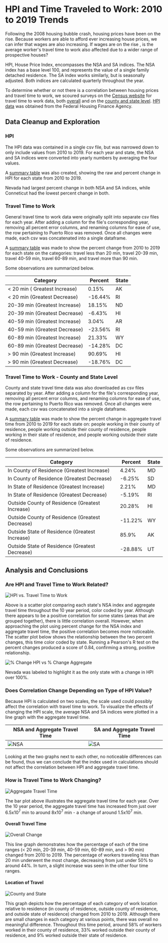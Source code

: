 # HPI and Time Traveled to Work: 2010 to 2019 Trends
Following the 2008 housing bubble crash, housing prices have been on the rise. Because workers are able to afford ever increasing house prices, we can infer that wages are also increasing. If wages are on the rise , is the average worker's travel time to work also affected due to a wider range of prospective houses? 

HPI, House Price Index, encompasses the NSA and SA indices. The NSA index has a base level 100, and represents the value of a single family detached residence. The SA index works similarly, but is seasonally adjusted. Both indices are calculated quarterly throughout the year. 

To determine whether or not there is a correlation between housing prices and travel time to work, we scoured surveys on the [Census website](https://www.census.gov/programs-surveys/acs/news/data-releases.html) for travel time to work data, both [overall](https://data.census.gov/cedsci/table?q=travel%20time%20to%20work%20state&tid=ACSDT5Y2020.B08303&moe=false&tp=true) and on the [county and state level](https://data.census.gov/cedsci/table?q=B08131%3A%20AGGREGATE%20TRAVEL%20TIME%20TO%20WORK%20%28IN%20MINUTES%29%20OF%20WORKERS%20BY%20PLACE%20OF%20WORK--STATE%20AND%20COUNTY%20LEVEL&g=0100000US%240400000&tid=ACSDT5Y2018.B08131&moe=false&tp=true). [HPI data](https://www.fhfa.gov/DataTools/Downloads/Pages/House-Price-Index-Datasets.aspx) was obtained from the Federal Housing Finance Agency. 

## Data Cleanup and Exploration
### HPI
The HPI data was contained in a single csv file, but was narrowed down to only include values from 2010 to 2019. For each year and state, the NSA and SA indices were converted into yearly numbers by averaging the four values. 

A [summary table](https://github.com/alexriiska/project-1/blob/main/Resources/2010%20to%202019%20HPI%20Change.csv) was also created, showing the raw and percent change in HPI for each state from 2010 to 2019. 

Nevada had largest percent change in both NSA and SA indices, while Conneticut had the lowest percent change in both. 

### Travel Time to Work
General travel time to work data were originally split into separate csv files for each year. After adding a column for the file's corresponding year, removing all percent error columns, and renaming columns for ease of use, the row pertaining to Puerto Rico was removed. Once all changes were made, each csv was concatenated into a single dataframe. 

A [summary table](https://github.com/alexriiska/project-1/blob/main/Resources/2010%20to%202019%20Travel%20Time%20to%20Work%20Change.csv) was made to show the percent change from 2010 to 2019 for each state on the categories: travel less than 20 min, travel 20-39 min, travel 40-59 min, travel 60-89 min, and travel more than 90 min. 

Some observations are summarized below.

| Category | Percent | State|
| --- | --- | --- |
| < 20 min ( Greatest Increase) | 0.15% | AK | 
| < 20 min (Greatest Decrease) | -16.44% | RI |
| 20-39 min (Greatest Increase) | 18.15% | ND |
| 20-39 min (Greatest Decrease) | -6.43% | HI |
| 40-59 min (Greatest Increase) | 3.04% | AR |
| 40-59 min (Greatest Decrease) | -23.56% | RI |
| 60-89 min (Greatest Increase) | 21.33% | WY |
| 60-89 min (Greatest Decrease) | -14.28% | DC |
| > 90 min (Greatest Increase) | 90.69% | HI |
| > 90 min (Greatest Decrease) | -18.76% | DC |

### Travel Time to Work - County and State Level
County and state travel time data was also downloaded as csv files separated by year. After adding a column for the file's corresponding year, removing all percent error columns, and renaming columns for ease of use, the row pertaining to Puerto Rico was removed. Once all changes were made, each csv was concatenated into a single dataframe.

A [summary table](https://github.com/alexriiska/project-1/blob/main/Resources/2010%20to%202019%20Travel%20County%20and%20State%20to%20Change.csv) was made to show the percent change in aggregate travel time from 2010 to 2019 for each state on: people working in their county of residence, people working outside their county of residence, people working in their state of residence, and people working outside their state of residence. 

Some observations are summarized below.

| Category | Percent | State|
| --- | --- | --- |
| In County of Residence (Greatest Increase) | 4.24% | MD | 
| In County of Residence (Greatest Decrease) | -6.25% | SD |
| In State of Residence (Greatest Increase) | 2.21% | MD | 
| In State of Residence (Greatest Decrease) | -5.19% | RI |
| Outside County of Residence (Greatest Increase) | 20.28% | HI | 
| Outside County of Residence (Greatest Decrease) | -11.22% | WY |
| Outside State of Residence (Greatest Increase) | 85.9% | AK | 
| Outside State of Residence (Greatest Decrease) | -28.88% | UT |

## Analysis and Conclusions
### Are HPI and Travel Time to Work Related?
![HPI vs. Travel Time to Work](https://github.com/alexriiska/project-1/blob/main/Images/HPI%20Travel%20Time%20to%20Work.png)

Above is a scatter plot comparing each state's NSA index and aggregate travel time throughout the 10 year period, color coded by year. Although there appears to be a positive correlation for some states (areas that are grouped together), there is little correlation overall. However, when approaching the plot using percent change for the NSA index and aggregate travel time, the positive correlation becomes more noticeable. The scatter plot below shows the relationship between the two percent changes, this time color coded by state. Running a Pearson's R test on the percent changes produced a score of 0.84, confirming a strong, positive relationship. 

![% Change HPI vs % Change Aggregate](https://github.com/alexriiska/project-1/blob/main/Images/Change%20HPI%20Total%20Travel%20Time.png)

Nevada was labeled to highlight it as the only state with a change in HPI over 100%. 

### Does Correlation Change Depending on Type of HPI Value?
Because HPI is calculated on two scales, the scale used could possibly affect the correlation with travel time to work. To visualize the effects of changing the HPI scale, the average NSA and SA indices were plotted in a line graph with the aggregate travel time. 

| NSA and Aggregate Travel Time | SA and Aggregate Travel Time|
| --- | --- |
| ![NSA](https://github.com/alexriiska/project-1/blob/main/Images/Mean%20NSA%20Aggregate%20Travel%20Time.png) | ![SA](https://github.com/alexriiska/project-1/blob/main/Images/Mean%20SA%20Aggregate%20Travel%20Time.png) |

Looking at the two graphs next to each other, no noticeable differences can be found, thus we can conclude that the index used in calculations should not affect the correlation between HPI and aggregate travel time. 

### How is Travel Time to Work Changing? 
![Aggregate Travel Time](https://github.com/alexriiska/project-1/blob/main/Images/Aggregate%20Travel%20Time%202010%20to%202019.png)

The bar plot above illustrates the aggregate travel time for each year. Over the 10 year period, the aggregate travel time has increased from just over 6.5x10<sup>7</sup> min to around 8x10<sup>7</sup> min - a change of around 1.5x10<sup>7</sup> min. 

#### Overall Travel Time 
![Overall Change](https://github.com/alexriiska/project-1/blob/main/Images/Change%20Commute%20Times.png)

This line graph demonstrates how the percentage of each of the time ranges (< 20 min, 20-39 min, 40-59 min, 60-89 min, and > 90 min) changed from 2010 to 2019. The percentage of workers traveling less than 20 min underwent the most change, decreasing from just under 50% to around 44%. In turn, a slight increase was seen in the other four time ranges. 

#### Location of Travel
![County and State](https://github.com/alexriiska/project-1/blob/main/Images/Change%20Time%20Work%20Location.png)

This graph depicts how the percentage of each category of work location relative to residence (in county of residence, outside county of residence, and outside state of residence) changed from 2010 to 2019. Although there are small changes in each category at various points, there was overall no meaningful difference. Throughout this time period, around 58% of workers worked in their county of residence, 33% worked outside their county of residence, and 9% worked outside their state of residence.  
